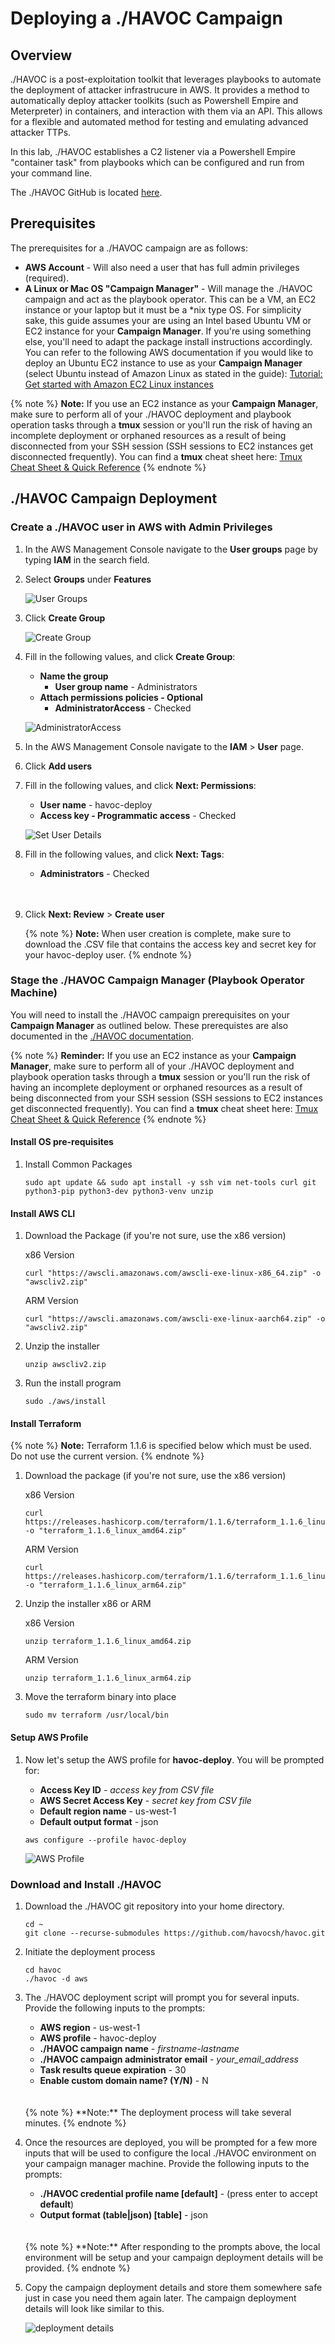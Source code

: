 # Deploying a ./HAVOC Campaign

## Overview

./HAVOC is a post-exploitation toolkit that leverages playbooks to automate the deployment of attacker infrastrucure in AWS.  It provides a method to automatically deploy attacker toolkits (such as Powershell Empire and Meterpreter) in containers, and interaction with them via an API.  This allows for a flexible and automated method for testing and emulating advanced attacker TTPs.

In this lab, ./HAVOC establishes a C2 listener via a Powershell Empire "container task" from playbooks which can be configured and run from your command line.

The ./HAVOC GitHub is located [here](https://github.com/havocsh).

## Prerequisites

The prerequisites for a ./HAVOC campaign are as follows:
-   **AWS Account** - Will also need a user that has full admin privileges (required).
-   **A Linux or Mac OS "Campaign Manager"** - Will manage the ./HAVOC campaign and act as the playbook operator. This can be a VM, an EC2 instance or your laptop but it must be a *nix type OS. For simplicity sake, this guide assumes your are using an Intel based Ubuntu VM or EC2 instance for your **Campaign Manager**. If you're using something else, you'll need to adapt the package install instructions accordingly. You can refer to the following AWS documentation if you would like to deploy an Ubuntu EC2 instance to use as your **Campaign Manager** (select Ubuntu instead of Amazon Linux as stated in the guide): [Tutorial: Get started with Amazon EC2 Linux instances](https://docs.aws.amazon.com/AWSEC2/latest/UserGuide/EC2_GetStarted.html)

{% note %}
**Note:** If you use an EC2 instance as your **Campaign Manager**, make sure to perform all of your ./HAVOC deployment and playbook operation tasks through a **tmux** session or you'll run the risk of having an incomplete deployment or orphaned resources as a result of being disconnected from your SSH session (SSH sessions to EC2 instances get disconnected frequently). You can find a **tmux** cheat sheet here: [Tmux Cheat Sheet & Quick Reference](http://tmuxcheatsheet.com/)
{% endnote %}

##  ./HAVOC Campaign Deployment

###  Create a ./HAVOC user in AWS with Admin Privileges

1.  In the AWS Management Console navigate to the **User groups** page by typing **IAM** in the search field.

2.  Select **Groups** under **Features**

    ![User Groups](./images/user_groups.png)

3.  Click **Create Group**

    ![Create Group](./images/create_group.png)

4.  Fill in the following values, and click **Create Group**:

    - **Name the group**
        - **User group name** - Administrators
    - **Attach permissions policies - Optional**
        - **AdministratorAccess** - Checked

    ![AdministratorAccess](./images/AdministratorAccess.png)

5.  In the AWS Management Console navigate to the **IAM** > **User** page.

6.  Click **Add users**

7.  Fill in the following values, and click **Next: Permissions**:

    - **User name** - havoc-deploy
    - **Access key - Programmatic access** - Checked

    ![Set User Details](./images/set_user_details.png)

8.  Fill in the following values, and click **Next: Tags**: 
    
    -   **Administrators** - Checked
    <br>
    <br>

9.  Click **Next: Review** > **Create user**

    {% note %}
    **Note:** When user creation is complete, make sure to download the .CSV file that contains the access key and secret key for your havoc-deploy user.
    {% endnote %}

###  Stage the ./HAVOC Campaign Manager (Playbook Operator Machine)

You will need to install the ./HAVOC campaign prerequisites on your **Campaign Manager** as outlined below. These prerequistes are also documented in the [./HAVOC documentation](https://havoc.readme.io/docs/installation#prerequisites).

{% note %}
**Reminder:** If you use an EC2 instance as your **Campaign Manager**, make sure to perform all of your ./HAVOC deployment and playbook operation tasks through a **tmux** session or you'll run the risk of having an incomplete deployment or orphaned resources as a result of being disconnected from your SSH session (SSH sessions to EC2 instances get disconnected frequently). You can find a **tmux** cheat sheet here: [Tmux Cheat Sheet & Quick Reference](http://tmuxcheatsheet.com/)
{% endnote %}

#### Install OS pre-requisites

1.  Install Common Packages

    ```
    sudo apt update && sudo apt install -y ssh vim net-tools curl git python3-pip python3-dev python3-venv unzip
    ```

####  Install AWS CLI

1.  Download the Package (if you're not sure, use the x86 version)

    x86 Version

    ```
    curl "https://awscli.amazonaws.com/awscli-exe-linux-x86_64.zip" -o "awscliv2.zip"
    ```

    ARM Version

    ```
    curl "https://awscli.amazonaws.com/awscli-exe-linux-aarch64.zip" -o "awscliv2.zip"
    ```

2.  Unzip the installer

    ```
    unzip awscliv2.zip
    ```

3.  Run the install program

    ```
    sudo ./aws/install
    ```

####  Install Terraform

{% note %}
**Note:** Terraform 1.1.6 is specified below which must be used.  Do not use the current version.
{% endnote %}


1.  Download the package (if you're not sure, use the x86 version)

    x86 Version

    ```
    curl https://releases.hashicorp.com/terraform/1.1.6/terraform_1.1.6_linux_amd64.zip -o "terraform_1.1.6_linux_amd64.zip"
    ```

    ARM Version

    ```
    curl https://releases.hashicorp.com/terraform/1.1.6/terraform_1.1.6_linux_arm64.zip -o "terraform_1.1.6_linux_arm64.zip"
    ```

2.  Unzip the installer x86 or ARM

    x86 Version

    ```
    unzip terraform_1.1.6_linux_amd64.zip
    ```

    ARM Version

    ```
    unzip terraform_1.1.6_linux_arm64.zip
    ```


3.  Move the terraform binary into place

    ```
    sudo mv terraform /usr/local/bin
    ```

####  Setup AWS Profile

1.  Now let's setup the AWS profile for **havoc-deploy**. You will be prompted for:

    - **Access Key ID** - *access key from CSV file*
    - **AWS Secret Access Key** - *secret key from CSV file*
    - **Default region name** - us-west-1
    - **Default output format** - json

    ```
    aws configure --profile havoc-deploy
    ```

    ![AWS Profile](./images/aws_profile.png)

###  Download and Install ./HAVOC

1.  Download the ./HAVOC git repository into your home directory.

    ```
    cd ~
    git clone --recurse-submodules https://github.com/havocsh/havoc.git
    ```

2.  Initiate the deployment process

    ```
    cd havoc
    ./havoc -d aws
    ```

3.  The ./HAVOC deployment script will prompt you for several inputs. Provide the following inputs to the prompts:

    - **AWS region** - us-west-1
    - **AWS profile** - havoc-deploy
    - **./HAVOC campaign name** - *firstname-lastname*
    - **./HAVOC campaign administrator email** - *your_email_address*
    - **Task results queue expiration** - 30
    - **Enable custom domain name? (Y/N)** - N
    <br>
    <br>
    {% note %}
    **Note:** The deployment process will take several minutes.
    {% endnote %}

4.  Once the resources are deployed, you will be prompted for a few more inputs that will be used to configure the local ./HAVOC environment on your campaign manager machine. Provide the following inputs to the prompts:

    - **./HAVOC credential profile name [default]** - (press enter to accept **default**)
    - **Output format (table|json) [table]** - json
    <br>
    <br>
    {% note %}
    **Note:** After responding to the prompts above, the local environment will be setup and your campaign deployment details will be provided.
    {% endnote %}

5.  Copy the campaign deployment details and store them somewhere safe just in case you need them again later. The campaign deployment details will look like similar to this.

    ![deployment details](./images/deployment_details.png)